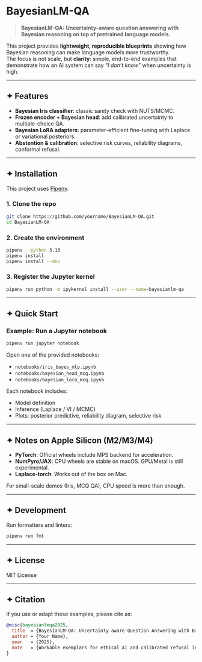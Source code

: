 # BayesianLM-QA

> **BayesianLM-QA: Uncertainty-aware question answering with Bayesian reasoning on top of pretrained language models.**

This project provides **lightweight, reproducible blueprints** showing how Bayesian reasoning can make language models more trustworthy.  
The focus is not scale, but **clarity**: simple, end-to-end examples that demonstrate how an AI system can say *“I don’t know”* when uncertainty is high.  

---

## ✦ Features
- **Bayesian Iris classifier**: classic sanity check with NUTS/MCMC.  
- **Frozen encoder + Bayesian head**: add calibrated uncertainty to multiple-choice QA.  
- **Bayesian LoRA adapters**: parameter-efficient fine-tuning with Laplace or variational posteriors.  
- **Abstention & calibration**: selective risk curves, reliability diagrams, conformal refusal.  

---

## ✦ Installation

This project uses [Pipenv](https://pipenv.pypa.io/).

### 1. Clone the repo
```bash
git clone https://github.com/yourname/BayesianLM-QA.git
cd BayesianLM-QA
```

### 2. Create the environment
```bash
pipenv --python 3.13
pipenv install
pipenv install --dev
```

### 3. Register the Jupyter kernel
```bash
pipenv run python -m ipykernel install --user --name=bayesianlm-qa
```

---

## ✦ Quick Start

### Example: Run a Jupyter notebook
```bash
pipenv run jupyter notebook
```
Open one of the provided notebooks:
- `notebooks/iris_bayes_mlp.ipynb`  
- `notebooks/bayesian_head_mcq.ipynb`  
- `notebooks/bayesian_lora_mcq.ipynb`  

Each notebook includes:
- Model definition  
- Inference (Laplace / VI / MCMC)  
- Plots: posterior predictive, reliability diagram, selective risk  

---

## ✦ Notes on Apple Silicon (M2/M3/M4)

- **PyTorch**: Official wheels include MPS backend for acceleration.  
- **NumPyro/JAX**: CPU wheels are stable on macOS. GPU/Metal is still experimental.  
- **Laplace-torch**: Works out of the box on Mac.  

For small-scale demos (Iris, MCQ QA), CPU speed is more than enough.  

---

## ✦ Development

Run formatters and linters:
```bash
pipenv run fmt
```

---

## ✦ License
MIT License

---

## ✦ Citation
If you use or adapt these examples, please cite as:

```bibtex
@misc{bayesianlmqa2025,
  title  = {BayesianLM-QA: Uncertainty-aware Question Answering with Bayesian Reasoning},
  author = {Your Name},
  year   = {2025},
  note   = {Workable exemplars for ethical AI and calibrated refusal in LLMs}
}
```
